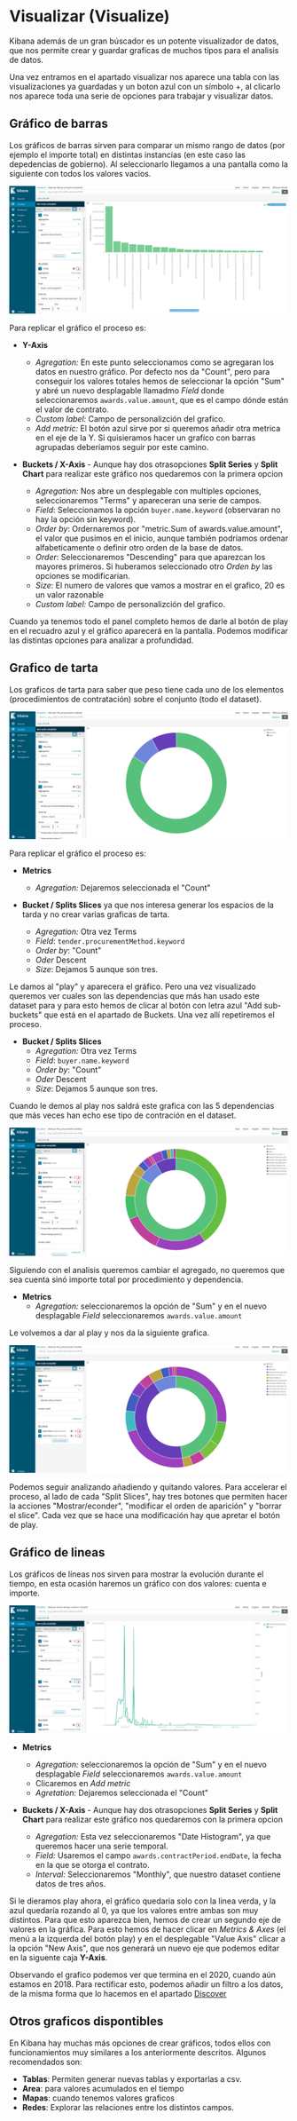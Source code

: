# Visualizar (Visualize)

Kibana además de un gran búscador es un potente visualizador de datos, que nos permite crear y guardar graficas de muchos tipos para el analisis de datos. 

Una vez entramos en el apartado visualizar nos aparece una tabla con las visualizaciones ya guardadas y un boton azul con un símbolo +, al clicarlo nos aparece toda una serie de opciones para trabajar y visualizar datos. 

## Gráfico de barras

Los gráficos de barras sirven para comparar un mismo rango de datos (por ejemplo el importe total) en distintas instancias (en este caso las depedencias de gobierno). Al seleccionarlo llegamos a una pantalla como la siguiente con todos los valores vacios.

!["Grafico Barras"](GBarras.png "Grafico Barras")

Para replicar el gráfico el proceso es:
* **Y-Axis**
  * *Agregation:* En este punto seleccionamos como se agregaran los datos en nuestro gráfico. Por defecto nos da "Count", pero para conseguir los valores totales hemos de seleccionar la opción "Sum" y abré un nuevo desplagable llamadmo *Field* donde seleccionaremos `awards.value.amount`, que es el campo dónde están el valor de contrato.
  * *Custom label:* Campo de personalizción del grafico.
  * *Add metric:* El botón azul sirve por si queremos añadir otra metrica en el eje de la Y. Si quisieramos hacer un grafíco con barras agrupadas deberíamos seguir por este camino. 

* **Buckets / X-Axis** - Aunque hay dos otrasopciones **Split Series** y **Split Chart** para realizar este gráfico nos quedaremos con la primera opcion
  * *Agregation:* Nos abre un desplegable con multiples opciones, seleccionaremos "Terms" y apareceran una serie de campos.
  * *Field*: Seleccionamos la opción `buyer.name.keyword` (observaran no hay la opción sin keyword).
  * *Order by*: Ordernaremos por "metric.Sum of awards.value.amount", el valor que pusimos en el inicio, aunque también podríamos ordenar alfabeticamente o definir otro orden de la base de datos. 
  * *Order*: Seleccionaremos "Descending" para que aparezcan los mayores primeros. Si huberamos seleccionado otro *Orden by* las opciones se modificarian. 
  * *Size*: El numero de valores que vamos a mostrar en el grafico, 20 es un valor razonable
  * *Custom label:* Campo de personalizción del grafico.

Cuando ya tenemos todo el panel completo hemos de darle al botón de play en el recuadro azul y el gráfico aparecerá en la pantalla. Podemos modificar las distintas opciones para analizar a profundidad. 

## Grafico de tarta

Los graficos de tarta para saber que peso tiene cada uno de los elementos (procedimientos de contratación) sobre el conjunto (todo el dataset).

!["Grafico de tarta"](GTarta1.png "Grafico de tarta")

Para replicar el gráfico el proceso es:
* **Metrics**
  * *Agregation:* Dejaremos seleccionada el "Count"

* **Bucket / Splits Slices** ya que nos interesa generar los espacios de la tarda y no crear varias graficas de tarta. 
  * *Agregation:* Otra vez Terms
  * *Field*: `tender.procurementMethod.keyword`
  * *Order by*: "Count"
  * *Oder* Descent
  * *Size*: Dejamos 5 aunque son tres. 
  
Le damos al "play" y aparecera el gráfico. Pero una vez visualizado queremos ver cuales son las dependencias que más han usado este dataset para y para esto hemos de clicar al botón con letra azul "Add sub-buckets" que está en el apartado de Buckets. Una vez allí repetiremos el proceso.

* **Bucket / Splits Slices**
  * *Agregation:* Otra vez Terms
  * *Field*: `buyer.name.keyword`
  * *Order by*: "Count"
  * *Oder* Descent
  * *Size*: Dejamos 5 aunque son tres. 

Cuando le demos al play nos saldrá este grafica con las 5 dependencias que más veces han echo ese tipo de contración en el dataset. 

!["Grafico de tarta2"](GTarta2.png "Grafico de tarta2")

Siguiendo con el analisis queremos cambiar el agregado, no queremos que sea cuenta sinó importe total por procedimiento y dependencia. 
* **Metrics**
  * *Agregation:* seleccionaremos la opción de "Sum" y en el nuevo desplagable *Field* seleccionaremos `awards.value.amount`

Le volvemos a dar al play y nos da la siguiente grafica.

!["Grafico de tarta3"](GTarta3.png "Grafico de tarta3")

Podemos seguir analizando añadiendo y quitando valores. Para accelerar el proceso, al lado de cada "Split Slices", hay tres botones que permiten hacer la acciones "Mostrar/econder", "modificar el orden de aparición" y "borrar el slice". Cada vez que se hace una modificación hay que apretar el botón de play. 

## Gráfico de lineas

Los gráficos de líneas nos sirven para mostrar la evolución durante el tiempo, en esta ocasión haremos un gráfico con dos valores: cuenta e importe. 

!["Grafico de lineas"](Glineas.png "Grafico de lineas")

* **Metrics**
  * *Agregation:* seleccionaremos la opción de "Sum" y en el nuevo desplagable *Field* seleccionaremos `awards.value.amount`
  * Clicaremos en *Add metric*
  * *Agretation:* Dejaremos seleccionada el "Count"
  
* **Buckets / X-Axis** - Aunque hay dos otrasopciones **Split Series** y **Split Chart** para realizar este gráfico nos quedaremos con la primera opcion
  * *Agregation:* Esta vez seleccionaremos "Date Histogram", ya que queremos hacer una serie temporal.
  * *Field:* Usaremos el campo `awards.contractPeriod.endDate`, la fecha en la que se otorga el contrato.
  * *Interval:* Seleccionaremos "Monthly", que nuestro dataset contiene datos de tres años. 
  
Si le dieramos play ahora, el gráfico quedaria solo con la linea verda, y la azul quedaría rozando al 0, ya que los valores entre ambas son muy distintos. Para que esto aparezca bien, hemos de crear un segundo eje de valores en la gráfica. Para esto hemos de hacer clicar en *Metrics & Axes* (el menú a la izquerda del botón play) y en el desplegable "Value Axis" clicar a la opción "New Axis", que nos generará un nuevo eje que podemos editar en la siguente caja **Y-Axis**.

Observando el grafico podemos ver que termina en el 2020, cuando aún estamos en 2018. Para rectificar esto, podemos añadir un filtro a los datos, de la misma forma que lo hacemos en el apartado [Discover](Seccion2.md) 


## Otros graficos dispontibles

En Kibana hay muchas más opciones de crear gráficos, todos ellos con funcionamientos muy similares a los anteriormente descritos. Algunos recomendados son:
* **Tablas**: Permiten generar nuevas tablas y exportarlas a csv.
* **Area**: para valores acumulados en el tiempo
* **Mapas**: cuando tenemos valores graficos
* **Redes**: Explorar las relaciones entre los distintos campos. 
